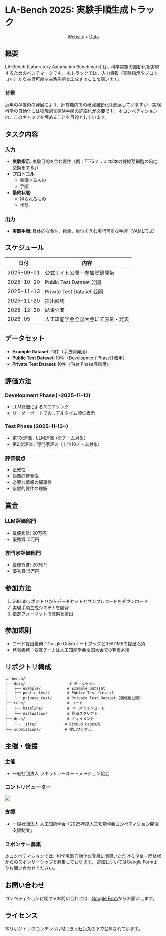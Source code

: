 # LA-Bench 2025: 実験手順生成トラック

<p align="center">
  <a href="https://lasa-or-jp.github.io/la-bench/">Website</a> •
  <!-- <a href="https://arxiv.org/abs/...">Paper</a> • -->
  <a href="https://github.com/lasa-or-jp/la-bench/tree/main/data/example">Data</a>
  <!-- <a href="https://discord.gg/">Discord</a> • -->
</p>

## 概要

LA-Bench (Laboratory Automation Benchmark) は、科学実験の自動化を実現するためのベンチマークです。
本トラックでは、入力情報（実験指示やプロトコル）から実行可能な実験手順を生成することを競います。


### 背景

近年のAI技術の発展により、計算機内での研究自動化は進展していますが、実験科学の自動化には物理的な実験手順の詳細化が必要です。
本コンペティションは、このギャップを埋めることを目的としています。

## タスク内容

### 入力
- **実験指示**: 実験目的を含む要件（例：「T75フラスコ2本の線維芽細胞の培地交換をする」）
- **プロトコル**: 
  - 準備するもの
  - 手順
- **最終状態**: 
  - 得られるもの
  - 状態

### 出力
- **実験手順**: 具体的な名称、数値、単位を含む実行可能な手順（YAML形式）

## スケジュール

| 日付 | 内容 |
|------|------|
| 2025-09-01 | 公式サイト公開・参加登録開始 |
| 2025-10-10 | Public Test Dataset 公開 |
| 2025-11-13 | Private Test Dataset 公開 |
| 2025-11-20 | 提出締切 |
| 2025-12-20 | 結果公開 |
| 2026-05 | 人工知能学会全国大会にて表彰・発表 |

## データセット

- **Example Dataset**: 10件（手法開発用）
- **Public Test Dataset**: 10件（Development Phase評価用）
- **Private Test Dataset**: 10件（Test Phase評価用）

## 評価方法

### Development Phase (~2025-11-12)
- LLM評価によるスコアリング
- リーダーボードでのリアルタイム順位表示

### Test Phase (2025-11-13~)
- 第1次評価：LLM評価（全チーム対象）
- 第2次評価：専門家評価（上位10チーム対象）

### 評価観点
- 正確性
- 論理的整合性
- 必要な情報の網羅性
- 暗黙的要件の理解

## 賞金

### LLM評価部門
- 最優秀賞: 20万円
- 優秀賞: 5万円

### 専門家評価部門
- 最優秀賞: 20万円
- 優秀賞: 5万円

## 参加方法

1. GitHubリポジトリからデータセットとサンプルコードをダウンロード
2. 実験手順生成システムを開発
3. 指定フォーマットで結果を提出


## 参加規則
- コード提出義務：Google ColabノートブックとREADMEの提出必須
- 発表義務：受賞チームは人工知能学会全国大会での発表必須


## リポジトリ構成

```
la-bench/
├── data/                    # データセット
│   ├── example/            # Example Dataset
│   ├── public_test/        # Public Test Dataset
│   └── private_test/       # Private Test Dataset (開催後公開)
├── code/                   # コード
│   ├── baseline/           # ベースラインコード
│   └── evaluation/         # 評価スクリプト
├── docs/                   # ドキュメント
│   └── _site/             # GitHub Pages用
└── submissions/           # 提出サンプル
```


## 主催・後援

### 主催
- 一般社団法人 ラボラトリーオートメーション協会

### コントリビューター
<a href="https://github.com/lasa-or-jp/la-bench/graphs/contributors">
  <img src="https://contrib.rocks/image?repo=lasa-or-jp/la-bench" />
</a>

### 支援
- 一般社団法人 人工知能学会「2025年度人工知能学会コンペティション開催支援制度」

### スポンサー募集
本コンペティションでは、科学実験自動化の発展に賛同いただける企業・団体様からのスポンサーシップを募集しております。
詳細については[Google Form](https://docs.google.com/forms/d/e/1FAIpQLSdoJSoDHxWxy7bF7I-rWvs5sTQxtdzGjmAskJm1OzGd-qzkPw/viewform?usp=dialog)よりお問い合わせください。


## お問い合わせ

コンペティションに関するお問い合わせは、[Google Form](https://docs.google.com/forms/d/e/1FAIpQLSdoJSoDHxWxy7bF7I-rWvs5sTQxtdzGjmAskJm1OzGd-qzkPw/viewform?usp=dialog)からお願いします。

## ライセンス

本リポジトリのコンテンツは[MITライセンス](LICENSE)の下で公開されています。
